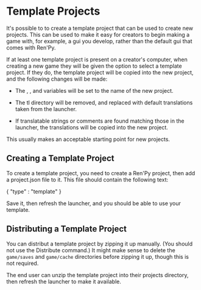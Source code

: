 # Template Projects

It's possible to to create a template project that can be used to create new projects. This can be used to make it easy for creators to begin making a game with, for example, a gui you develop, rather than the default gui that comes with Ren'Py.

If at least one template project is present on a creator's computer, when creating a new game they will be given the option to select a template project. If they do, the template project will be copied into the new project, and the following changes will be made:

*   The , , and  variables will be set to the name of the new project.
    
*   The tl directory will be removed, and replaced with default translations taken from the launcher.
    
*   If translatable strings or comments are found matching those in the launcher, the translations will be copied into the new project.
    

This usually makes an acceptable starting point for new projects.

## Creating a Template Project

To create a template project, you need to create a Ren'Py project, then add a project.json file to it. This file should contain the following text:

{ "type" : "template" }

Save it, then refresh the launcher, and you should be able to use your template.

## Distributing a Template Project

You can distribut a template project by zipping it up manually. (You should not use the Distribute command.) It might make sense to delete the `game/saves` and `game/cache` directories before zipping it up, though this is not required.

The end user can unzip the template project into their projects directory, then refresh the launcher to make it available.
